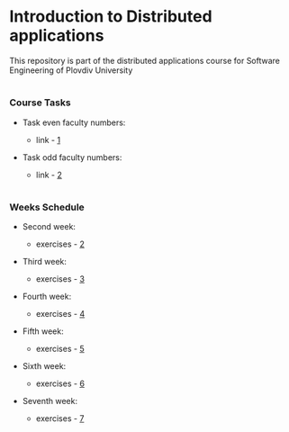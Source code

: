 # Introduction to Distributed applications
This repository is part of the distributed applications course for Software Engineering of Plovdiv University


#
### Course Tasks

* Task even faculty numbers:
  * link - [1](https://github.com/hasangyulyustan/distributed-applications-se/blob/master/tasks/tasks_even.md)

* Task odd faculty numbers:
  * link - [2](https://github.com/hasangyulyustan/distributed-applications-se/blob/master/tasks/tasks_odd.md)


#
### Weeks Schedule

* Second week:
  * exercises - [2](https://github.com/hasangyulyustan/distributed-applications-se/tree/master/exercises/01)

* Third week:
  * exercises - [3](https://github.com/hasangyulyustan/distributed-applications-se/tree/master/exercises/03)

* Fourth week:
  * exercises - [4](https://github.com/hasangyulyustan/distributed-applications-se/tree/master/exercises/04)

* Fifth week:
  * exercises - [5](https://github.com/hasangyulyustan/distributed-applications-se/tree/master/exercises/05)

* Sixth week:
  * exercises - [6](https://github.com/hasangyulyustan/distributed-applications-se/tree/master/exercises/06)

* Seventh week:
  * exercises - [7](https://github.com/hasangyulyustan/distributed-applications-se/tree/master/exercises/07)
